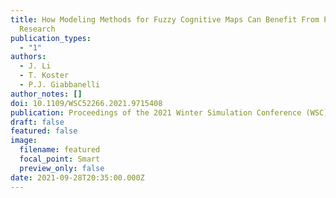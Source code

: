 ```yaml
---
title: How Modeling Methods for Fuzzy Cognitive Maps Can Benefit From Psychology
  Research
publication_types:
  - "1"
authors:
  - J. Li
  - T. Koster
  - P.J. Giabbanelli
author_notes: []
doi: 10.1109/WSC52266.2021.9715408
publication: Proceedings of the 2021 Winter Simulation Conference (WSC). IEEE/ACM
draft: false
featured: false
image:
  filename: featured
  focal_point: Smart
  preview_only: false
date: 2021-09-28T20:35:00.000Z
---
```

